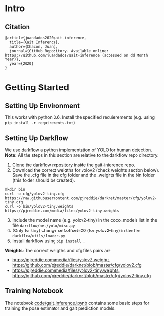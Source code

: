 # Intro
## Citation
```
@article{juandados2020gait-inference,
  title={Gait Inference},
  author={Chacon, Juan},
  journal={GitHub Repository. Available online: https://github.com/juandados/gait-inference (accessed on dd Month Year)},
  year={2020}
}
```
# Getting Started
## Setting Up Environment
This works with python 3.6. Install the specified requierements (e.g. using ```pip install -r requirements.txt```)
## Setting Up Darkflow
We use [darkflow](https://github.com/thtrieu/darkflow.git) a python implementation of YOLO for human detection. **Note:** All the steps in this section are relative to the darkflow repo directory.
1. Clone the darkflow [repository](https://github.com/thtrieu/darkflow.git) inside the gait-inference repo.
2. Download the correct weigths for yolov2 (check weights section below). Save the .cfg file in the cfg folder and the .weights file in the bin folder (this folder should be created).
```
mkdir bin
curl -o cfg/yolov2-tiny.cfg https://raw.githubusercontent.com/pjreddie/darknet/master/cfg/yolov2-tiny.cfg
curl -o bin/yolov2-tiny.weights https://pjreddie.com/media/files/yolov2-tiny.weights
```
3. Include the model name (e.g. yolov2-tiny) in the coco_models list in the file `darkflow/net/yolo/misc.py`
4. (Only for tiny) change self.offset=20 (for yolov2-tiny) in the file `darkflow/utils/loader.py`
5. Install darkflow using ```pip install .```

**Weights**: The correct weigths and cfg files pairs are
* https://pjreddie.com/media/files/yolov2.weights, https://github.com/pjreddie/darknet/blob/master/cfg/yolov2.cfg
* https://pjreddie.com/media/files/yolov2-tiny.weights, https://github.com/pjreddie/darknet/blob/master/cfg/yolov2-tiny.cfg

## Training Notebook
The notebook [code/gait_inference.ipynb](https://github.com/juandados/gait-inference/blob/master/code/gait_inference.ipynb) contains some basic steps for training the pose estimator and gait prediction models.
